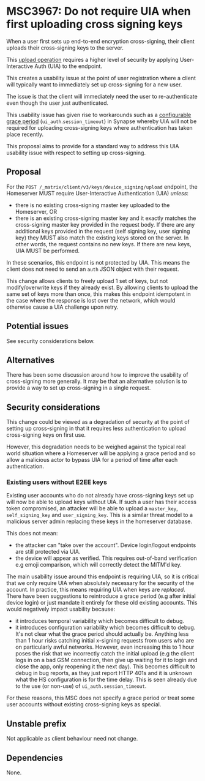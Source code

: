 # MSC3967: Do not require UIA when first uploading cross signing keys

When a user first sets up end-to-end encryption cross-signing, their client
uploads their cross-signing keys to the server.

This [upload operation](https://spec.matrix.org/v1.6/client-server-api/#post_matrixclientv3keysdevice_signingupload)
requires a higher level of security by applying User-Interactive Auth (UIA) to
the endpoint.

This creates a usability issue at the point of user registration where a client
will typically want to immediately set up cross-signing for a new user.

The issue is that the client will immediately need the user to re-authenticate
even though the user just authenticated.

This usability issue has given rise to workarounds such as a
[configurable grace period](https://matrix-org.github.io/synapse/v1.98/usage/configuration/config_documentation.html#ui_auth)
(`ui_auth`.`session_timeout`) in Synapse whereby UIA will not be required for
uploading cross-signing keys where authentication has taken place recently.

This proposal aims to provide for a standard way to address this UIA usability
issue with respect to setting up cross-signing.

## Proposal

For the `POST /_matrix/client/v3/keys/device_signing/upload` endpoint, the
Homeserver MUST require User-Interactive Authentication (UIA) _unless_:
 - there is no existing cross-signing master key uploaded to the Homeserver, OR
 - there is an existing cross-signing master key and it exactly matches the
   cross-signing master key provided in the request body. If there are any additional
   keys provided in the request (self signing key, user signing key) they MUST also
   match the existing keys stored on the server. In other words, the request contains
   no new keys. If there are new keys, UIA MUST be performed.

In these scenarios, this endpoint is not protected by UIA. This means the client does not
need to send an `auth` JSON object with their request.

This change allows clients to freely upload 1 set of keys, but not modify/overwrite keys if
they already exist. By allowing clients to upload the same set of keys more than once, this
makes this endpoint idempotent in the case where the response is lost over the network, which
would otherwise cause a UIA challenge upon retry.

## Potential issues

See security considerations below.


## Alternatives

There has been some discussion around how to improve the usability of
cross-signing more generally. It may be that an alternative solution is to
provide a way to set up cross-signing in a single request.

## Security considerations

This change could be viewed as a degradation of security at the point of setting
up cross-signing in that it requires less authentication to upload cross-signing
keys on first use.

However, this degradation needs to be weighed against the typical real world
situation where a Homeserver will be applying a grace period and so allow a
malicious actor to bypass UIA for a period of time after each authentication.

### Existing users without E2EE keys

Existing user accounts who do not already have cross-signing keys set up will
now be able to upload keys without UIA. If such a user has their access token
compromised, an attacker will be able to upload a `master_key`, `self_signing_key`
and `user_signing_key`. This is a similar threat model to a malicious server admin
replacing these keys in the homeserver database.

This does not mean:
 - the attacker can "take over the account". Device login/logout endpoints are
   still protected via UIA.
 - the device will appear as verified. This requires out-of-band verification e.g
   emoji comparison, which will correctly detect the MITM'd key.

The main usability issue around this endpoint is requiring UIA, so it is critical
that we only require UIA when absolutely necessary for the security of the account.
In practice, this means requiring UIA when keys are _replaced_. There have been
suggestions to reintroduce a grace period (e.g after initial device login) or just
mandate it entirely for these old existing accounts. This would negatively impact
usability because:
 - it introduces temporal variability which becomes difficult to debug.
 - it introduces configuration variability which becomes difficult to debug. It's not
   clear what the grace period should actually be. Anything less than 1 hour risks
   catching initial x-signing requests from users who are on particularly awful networks.
   However, even increasing this to 1 hour poses the risk that we incorrectly catch the
   initial upload (e.g the client logs in on a bad GSM connection, then give up waiting
   for it to login and close the app, only reopening it the next day). This becomes
   difficult to debug in bug reports, as they just report HTTP 401s and it is unknown what
   the HS configuration is for the time delay. This is seen already due to the use (or non-use)
   of `ui_auth.session_timeout`.

For these reasons, this MSC does not specify a grace period or treat some user accounts
without existing cross-signing keys as special.

## Unstable prefix

Not applicable as client behaviour need not change.

## Dependencies

None.
